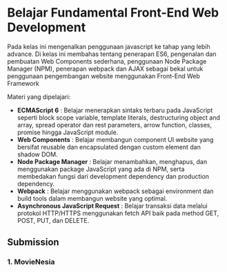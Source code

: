 # Belajar Fundamental Front-End Web Development

Pada kelas ini mengenalkan penggunaan javascript ke tahap yang lebih advance. Di kelas ini membahas tentang penerapan ES6, pengenalan dan pembuatan Web Components sederhana, penggunaan Node Package Manager (NPM), penerapan webpack dan AJAX sebagai bekal untuk penggunaan pengembangan website menggunakan Front-End Web Framework

Materi yang dipelajari:
- **ECMAScript 6** : Belajar menerapkan sintaks terbaru pada JavaScript seperti block scope variable, template literals, destructuring object and array, spread operator dan rest parameters, arrow function, classes, promise hingga JavaScript module.
- **Web Components** : Belajar membangun component UI website yang bersifat reusable dan encapsulated dengan custom element dan shadow DOM. 
- **Node Package Manager** : Belajar menambahkan, menghapus, dan menggunakan package JavaScript yang ada di NPM, serta membedakan fungsi dari development dependency dan production dependency. 
- **Webpack** : Belajar menggunakan webpack sebagai environment dan build tools dalam membangun website yang optimal.
- **Asynchronous JavaScript Request** : Belajar transaksi data melalui protokol HTTP/HTTPS menggunakan fetch API baik pada method GET, POST, PUT, dan DELETE. 

## Submission

### 1. MovieNesia